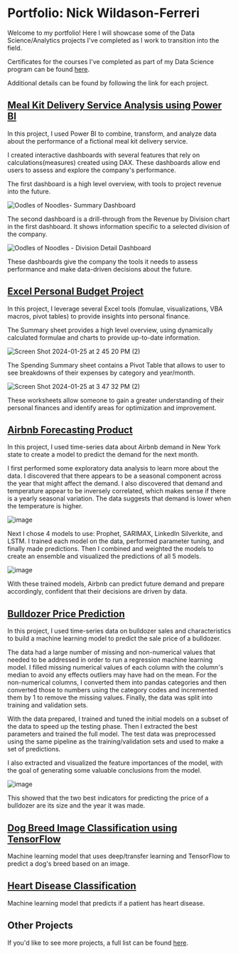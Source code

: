 # Portfolio: Nick Wildason-Ferreri
Welcome to my portfolio! Here I will showcase some of the Data Science/Analytics projects I've completed as I work to transition into the field.

Certificates for the courses I've completed as part of my Data Science program can be found [here](https://github.com/nwferreri/Portfolio/tree/main/Certificates).

Additional details can be found by following the link for each project.

## [Meal Kit Delivery Service Analysis using Power BI](https://github.com/nwferreri/meal-kit-delivery-powerbi)
In this project, I used Power BI to combine, transform, and analyze data about the performance of a fictional meal kit delivery service.

I created interactive dashboards with several features that rely on calculations(measures) created using DAX. These dashboards allow end users to assess and explore the company's performance.

The first dashboard is a high level overview, with tools to project revenue into the future.

![Oodles of Noodles- Summary Dashboard](https://github.com/nwferreri/meal-kit-delivery-powerbi/assets/112211174/d794f802-c9a8-41ae-a33a-92c345b4c271)

The second dashboard is a drill-through from the Revenue by Division chart in the first dashboard. It shows information specific to a selected division of the company.

![Oodles of Noodles - Division Detail Dashboard](https://github.com/nwferreri/meal-kit-delivery-powerbi/assets/112211174/669adc93-10be-42da-a2fc-7e56c992300d)

These dashboards give the company the tools it needs to assess performance and make data-driven decisions about the future.

## [Excel Personal Budget Project](https://github.com/nwferreri/excel-budget-project)
In this project, I leverage several Excel tools (fomulae, visualizations, VBA macros, pivot tables) to provide insights into personal finance.

The Summary sheet provides a high level overview, using dynamically calculated formulae and charts to provide up-to-date information.

![Screen Shot 2024-01-25 at 2 45 20 PM (2)](https://github.com/nwferreri/excel-budget-project/assets/112211174/146468b2-6327-4a84-82ae-e29f7f71d926)

The Spending Summary sheet contains a Pivot Table that allows to user to see breakdowns of their expenses by category and year/month.

![Screen Shot 2024-01-25 at 3 47 32 PM (2)](https://github.com/nwferreri/excel-budget-project/assets/112211174/192b6d55-f899-480c-970f-fbe6d695c6cc)

These worksheets allow someone to gain a greater understanding of their personal finances and identify areas for optimization and improvement.

## [Airbnb Forecasting Product](https://github.com/nwferreri/airbnb-forecasting)
In this project, I used time-series data about Airbnb demand in New York state to create a model to predict the demand for the next month.

I first performed some exploratory data analysis to learn more about the data. I discovered that there appears to be a seasonal component across the year that might affect the demand. I also discovered that demand and temperature appear to be inversely correlated, which makes sense if there is a yearly seasonal variation. The data suggests that demand is lower when the temperature is higher.

![image](https://github.com/nwferreri/airbnb-forecasting/assets/112211174/de97cdfb-e5b2-4259-9651-e4031accb40c)

Next I chose 4 models to use: Prophet, SARIMAX, LinkedIn Silverkite, and LSTM. I trained each model on the data, performed parameter tuning, and finally made predictions. Then I combined and weighted the models to create an ensemble and visualized the predictions of all 5 models.

![image](https://github.com/nwferreri/airbnb-forecasting/assets/112211174/8cc9987f-ed0a-4cb9-88ec-912fde8c4fa0)

With these trained models, Airbnb can predict future demand and prepare accordingly, confident that their decisions are driven by data.

## [Bulldozer Price Prediction](https://github.com/nwferreri/bulldozer-price-prediction)
In this project, I used time-series data on bulldozer sales and characteristics to build a machine learning model to predict the sale price of a bulldozer.

The data had a large number of missing and non-numerical values that needed to be addressed in order to run a regression machine learning model. I filled missing numerical values of each column with the column's median to avoid any effects outliers may have had on the mean. For the non-numerical columns, I converted them into pandas categories and then converted those to numbers using the category codes and incremented them by 1 to remove the missing values. Finally, the data was split into training and validation sets.

With the data prepared, I trained and tuned the initial models on a subset of the data to speed up the testing phase. Then I extracted the best parameters and trained the full model. The test data was preprocessed using the same pipeline as the training/validation sets and used to make a set of predictions.

I also extracted and visualized the feature importances of the model, with the goal of generating some valuable conclusions from the model.

![image](https://github.com/nwferreri/bulldozer-price-prediction/assets/112211174/422f1924-b350-415e-8282-6d7318697b20)

This showed that the two best indicators for predicting the price of a bulldozer are its size and the year it was made.

## [Dog Breed Image Classification using TensorFlow](https://github.com/nwferreri/dog-breed-image-classification)
Machine learning model that uses deep/transfer learning and TensorFlow to predict a dog's breed based on an image.

## [Heart Disease Classification](https://github.com/nwferreri/heart-disease-classification)
Machine learning model that predicts if a patient has heart disease.

## Other Projects
If you'd like to see more projects, a full list can be found [here](https://github.com/nwferreri/all-projects).
